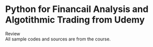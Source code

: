 # Python for Financail Analysis and Algotithmic Trading from Udemy
Review  
All sample codes and sources are from the course. 
